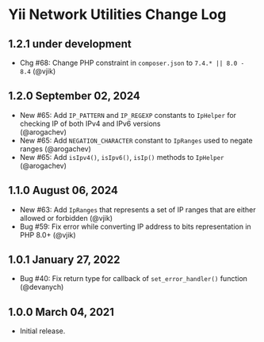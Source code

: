 # Yii Network Utilities Change Log

## 1.2.1 under development

- Chg #68: Change PHP constraint in `composer.json` to `7.4.* || 8.0 - 8.4` (@vjik)

## 1.2.0 September 02, 2024

- New #65: Add `IP_PATTERN` and `IP_REGEXP` constants  to `IpHelper` for checking IP of both IPv4 and IPv6 versions             
  (@arogachev)
- New #65: Add `NEGATION_CHARACTER` constant to `IpRanges` used to negate ranges (@arogachev)
- New #65: Add `isIpv4()`, `isIpv6()`, `isIp()` methods to `IpHelper` (@arogachev)

## 1.1.0 August 06, 2024

- New #63: Add `IpRanges` that represents a set of IP ranges that are either allowed or forbidden (@vjik)
- Bug #59: Fix error while converting IP address to bits representation in PHP 8.0+ (@vjik)

## 1.0.1 January 27, 2022

- Bug #40: Fix return type for callback of `set_error_handler()` function (@devanych)

## 1.0.0 March 04, 2021

- Initial release.
